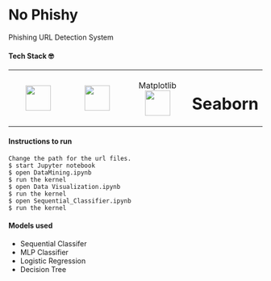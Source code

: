 # No Phishy
Phishing URL Detection System

#### Tech Stack :nerd_face:
<table>
<tbody>
 <tr>
<td align="center" width="25%">
<img height=50px src="https://upload.wikimedia.org/wikipedia/commons/e/ed/Pandas_logo.svg"> 
</td>
   <td align="center" width="25%">
<img height=50px src="https://upload.wikimedia.org/wikipedia/commons/1/1a/NumPy_logo.svg"> 
</td>
      <td align="center" width="25%">
       <span align = "center">Matplotlib</span>
<img height=50px src="https://upload.wikimedia.org/wikipedia/commons/8/84/Matplotlib_icon.svg"> 
 
   </td>
   </td>
      <td align="center" width="25%">
        <span align = "center"><h1>Seaborn</h1></span>

   </td>
  </tr>
  </tbody>
  </table>
  
 #### Instructions to run
```
Change the path for the url files.
$ start Jupyter notebook
$ open DataMining.ipynb
$ run the kernel
$ open Data Visualization.ipynb
$ run the kernel
$ open Sequential_Classifier.ipynb
$ run the kernel
```

#### Models used
- Sequential Classifer
- MLP Classifier
- Logistic Regression
- Decision Tree
